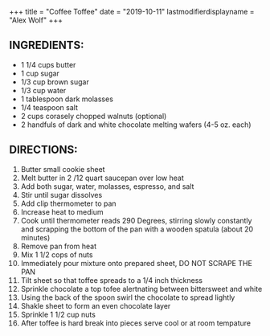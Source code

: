 +++
title = "Coffee Toffee"
date = "2019-10-11"
lastmodifierdisplayname = "Alex Wolf"
+++

## INGREDIENTS:

* 1 1/4 cups butter
* 1 cup sugar
* 1/3 cup brown sugar
* 1/3 cup water
* 1 tablespoon dark molasses
* 1/4 teaspoon salt
* 2 cups corasely chopped walnuts (optional)
* 2 handfuls of dark and white chocolate melting wafers (4-5 oz. each)

## DIRECTIONS:

1. Butter small cookie sheet
2. Melt butter in 2 /12 quart saucepan over low heat
3. Add both sugar, water, molasses, espresso, and salt
4. Stir until sugar dissolves
5. Add clip thermometer to pan
6. Increase heat to medium 
7. Cook until thermometer reads 290 Degrees, stirring slowly constantly and scrapping the bottom of the pan with a wooden spatula (about 20 minutes)
8. Remove pan from heat 
9. Mix 1 1/2 cops of nuts
10. Immediately pour mixture onto prepared sheet, DO NOT SCRAPE THE PAN
11. Tilt sheet so that toffee spreads to a 1/4 inch thickness
12. Sprinkle chocolate a top tofee alertnating between bittersweet and white
13. Using the back of the spoon swirl the chocolate to spread lightly
14. Shakle sheet to form an even chocolate layer
15. Sprinkle 1 1/2 cup nuts
16. After toffee is hard break into pieces serve cool or at room tempature

